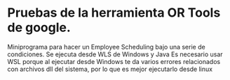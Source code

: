 # Pruebas de la herramienta OR Tools de google.

Miniprograma para hacer un Employee Scheduling bajo una serie de condiciones. Se ejecuta desde WLS de Windows y Java 
Es necesario usar WSL porque al ejecutar desde Windows te da varios errores relacionados con archivos dll del sistema, por lo que es mejor ejecutarlo desde linux
